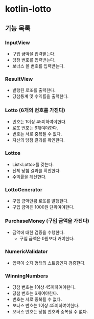 # kotlin-lotto  

## 기능 목록
                            
### InputView
- 구입 금액을 입력받는다.
- 당첨 번호를 입력받는다.
- 보너스 볼 번호를 입력받는다.

### ResultView
- 발행된 로또를 출력한다.
- 당첨통계 및 수익률을 출력한다.

### Lotto (6개의 번호를 가진다)
- 번호는 1이상 45이하여야한다.
- 로또 번호는 6개여야한다.
- 번호는 서로 중복될 수 없다.
- 자신의 당첨 결과를 확인한다.
                     
### Lottos
- List<Lotto\>를 갖는다.
- 전체 당첨 결과를 확인한다.
- 수익률을 계산한다.

### LottoGenerator
- 구입 금액만큼 로또를 발행한다.
- 구입 금액은 1000원 단위여야한다.

### PurchaseMoney (구입 금액을 가진다)
- 금액에 대한 검증을 수행한다.
  - 구입 금액은 0원보다 커야한다.

### NumericValidator
- 입력이 숫자 형태의 스트링인지 검증한다.
        
### WinningNumbers
- 당첨 번호는 1이상 45이하여야한다.
- 당첨 번호는 6개여야한다.
- 번호는 서로 중복될 수 없다.
- 보너스 번호는 1이상 45이하여야한다.
- 보너스 번호는 당첨 번호와 중복될 수 없다.
